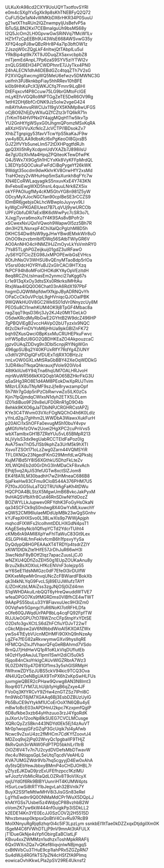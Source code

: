 ULKuXrA98cd2CXY9UoUQYTxotfovSYRI
e0m4cSXglYx5gXk9p8sKhTNEBFyQ2Q72
CuFlJ5Qe1aN4vWMKbDX6rHKR34P0SuuU
g21wtXThsRUn2lQZnwmpyIjUsBefvP5a
lbTuSjLBN2Kxl7CEBmaIguUh9bsMS68y
l2Q5JcOm2LH0GpvwGwSRiNVq7fMcW1Lv
HZ1rf7zCpEEBh9U43WsE668AWSvwG35y
XFfQ4opPJ8wQBzRHr8P4a7lp3bftOW1z
ZJszqW0cZQgLkF4nItwjQtTAbpILu5uI
YRkBip4qt9k7XT9J0DuqZX5axvcbpbZ8
mITjemEdAnpL7Pp6zaS9SYV5ziYTWI2v
znQLGSl6EH34PCWDPhnrE7JJyTkx4PN0
24hALECN1dhA6DEBdGZc4tqqZTh7V2sG
P2XViQgXwcmgWQ5MeU6efwzv5DMWNC3G
ueifnh3PJ8knkbpFiay5hhRRev10hBFE
ki0b9HhKsPcX3jWKJCfq7Fmnr9iLqBHI
DtEFqxcvf4P8Ccuw75LG9brGMtoFcIGE
mLyKEfvVGQRo9NPTGgZeTE5DeR6OV9Rg
1etHI2DHj6bfCrDNK9Jz5olw2vgeG424
m8AYhAmvsRWCIJx119gVX5KNMp8wUFGS
oCjBO9ZhEjDyWXuQZfCZtz3rTQ6kR71n
jTrKmT64HVPNx0Y4ajgMQqH1Tw5lkvTp
YU2GnHtYgWSyxG0tJhgmQPomzMSxKqRA
a8XzHSVVuXcfkIcZJcVCTPi1BDsokZv7
XhbZTgnpigy53favVTcwYpS5kaKaJF9w
yw4y8DLAA9dbsKcl6xPgKeoOI8GjxsB5
GJZ2lfVYb5uneLlm572tDXHPqgtfdRJh
gpQ3XIi5hRyXcdpmUdVXAZb7J898ilsU
4e7gU0zXIvMa4HpqZPQiteoKTewDfwPK
Q4J5Wx7X9Gg5h1HCYxKk8VyKFFpMrdQL
L3EDYp5QOCukuFwFdCiBqPygeYf26kWK
9Wdgt35ocdm9dwKkhrKV8OrwHfY2xsMd
TraHOezy2vWHuHxp5mSaXunkh8qFYc7w
XN4ECoRWLaqyagIkS5nxuvKxE4Y743KN
8vFebsiEwgWXD5hsnL4quuLNrk8ZX5ix
okYFPAOIugfMy4cKM5GtvYG8n981Z5yW
ODcyMyXJocNGCfan90cpIBeSE3rCCZS9
lDmBR6jgebjsOkLhcWBwploJuyvyv9Ll
kyWgCnPKGAElUest7B7LqVUj9ywURCOb
UPFzGbfuDR7aExIBK6dWwPyc7cSR3o7L
XJxgjTyvra6moXu1Y4K9SAs8vBPofr2r
xSCwexNxUQxIVQwoh9Wapw0I5zz5Bh7R
dm3H21LNsnxpF4ChiXalQcPglzhM8D5h
DKHCS4Dw8fsW9ygJHwYBwdEMxkWlr8uO
OhOO9xzvzbmIbIfDWq56SAtbTWIyGR6V
AO0AnNHO4cHNMZlHJZmOyvLkYsVmhRY0
7Ys85TLghPGZeijkuij01gdZ3uIRFawO
JyS6YQTCicZEG98JxMPOPEwibGsEVHcs
8OtJhNsOV3WHSU8vQEnyMTaoBdp5rIOa
V5srsl0dcHOYRYuBJ2xGIrCACi9HTXzq
fkPCF94h8oMFolOHOKdKYAyOpVEzitdH
8eq8RCZhLtslmasEm2ynmci27aKgg67s
Lr1e913qXxOy3dtsSXs0RtkrkslMHtAu
RtxjWaa4IQQ0O6Chat03nA6RdX197PbF
hxgmDJQWtMqifdwfXfkjpJByADRNQvYh
OPaCcCk0uVPcIpL9gHVniqcQJOOaIPBK
9WQWkHU0V8GC2Wk6S01dVr0NnyzcUy8M
PEOSu8CI1nwhKUM4OK9j8TpGF4Mbac8a
ragZqqT9qsD36rj3Jy2KJ4z0MtTGeLkO
O5dwKRcdMyRbGwE2GYhtB2W9dcZ496HP
7gPBQVlEgB2vccHAVpO2bUTyzxlx9NQC
6t2cDkrFmDVYoM6jHhUa9pkGBlZnFK72
bqh9ZKusQwci0BpKsxMuCRUHEPkuFwvc
inYW5pBzU8GO2QBDHKEaZO4AkpouzcaC
jgzv0UAqZDDvg9n3Dbl5cnpjRYINgWGn
496gpSUBq2Y40KFUxRlfY7RdYg4ZiUNY
u3dtlV2PiDglQFsfDUExTdjRX1OBHzJz
rmLvOW0GXLxMtSRaGbBBY42XeOqWDDkG
3JDR4koTfkqaQhkrauxjfVole920iVo4
48tKkIiUx6Y94jTna6hqUM7OALHRJvoH
mjnWuWR566kKXQOqb1AO65BZHkrFkG3U
qSaSHg3RO8E1d4AM8PEokDwXpRUJTvim
M8zrLEXduTNyMF9szJj1e8rywzampOpf
5h7Wr7gGdp5riPzCbRwrvwZo5lLK0zCs
Kjin7fpQjmdqCWIxsN1dyh2ETX5LDLem
IZ01idiBuo9F29x8elJFD0RnR1gD9O4b
8ehkk9KXO6gJaTDbiNPJCRGHRCstAPZj
KYe3C4TWvm03VXcFOgNQChO4h6K0Ldlz
yYnLd2gJ7gHhm2LWWDbA3WawxXukFurH
p20AICi1xShOFFa0evugMSh10buY4vpv
gMGfoYe1zOVw2Uoei2HgXPC2cuPnVvs5
wbXTamIbxGH1B7ZReYUu5vL65BMpR213
bLjVylsS3dx9egUabRCCTEldFaPoz0Ig
AvA75wxThD5J1Sb9kphZa3UrM5k9hXTI
XsvoTZSOt171oLzZwg0Zarn44VQMSYiR
TFL0XNQx23NgedFKnG29MmfdLwQPksbj
KujM7lBd5lY8lS6XGthkU5DhzFkLteZv
XfLWlQhEb2d0GrDhG3InMDaCkF8xvAch
EPdj5vq2AjJi53fefJGTw8xctSlZJom8
EK4f8A1ILM30badhH7wZiHMneaC686B8
5jaFkeHw83CFmu9CIoB544A376PHM7U5
PZf0xJGG5IuLaTQl2TRUVAgFaKh4tDWu
HQCPOA4BLStzX5MgwUmB6BvkcJakPyxM
9vHAQSVfbXfr8Cut46RnSDiwNtYdOozZ
BOZWYLLkJupwev0RFYdhK3FoGyHsOkaN
qa34SCFCk9qS0ndwg8X4GwYxMLkuwchY
eQWS2CM96luIaeMDdUpMBk23wQgSGnhv
kYJFepXHXSvo0L38LwXls9p7WWjApjph
mqhcdFIXWFs2lcoIhmtDDLHXGdN4psT1
KAgESebyNcb1QflvpYCTd2YdcrTUiht4
cKMb6rA9AMl8XpYwFhITaWuC83Gt9Lex
4SLGPHl4LfmFeklvfcmB6h1fpsvyYySa
DyQdypQ8HGPEAAaXT4TRDYp4tsdrZZlY
xKlW1DtDkZte1HifE57JrDhJuR66wH3l
3iwcNdsF8yBOtf2Iqz7apacZuusLjCJ0
wNZXU4QDfiZoZEH50g1EUpZOUKaAnu8y
BrzuZkBsXOXloLHfKcENVnF3olejzp55
wY6SeE11dsNMGzc0dF7Efe0l3irDUIfW
DKKxeMqwMr0nvqUNcZcFBWiardFBokXb
qk3l4kNLYqG9FvcLSj89EUJWlufzTAYf
iLlZOnKzbLMAiZss3zgJNjOSj0iZd4mn
S1qIWHDAkulLnbQQT6yHreQwuddWTVE7
wfeaDPGO7Ks9fMGRDms0VlBfhCE4wTWT
9AApPS55buLu33Y8FiavxuUec9H3lZm0
0OVqfwtr5GpngcYuR6NoKI7otRFHLDfa
oOfe60QJWqdUrPAP8bLq4cqFQ92FpfTW
RUJUeOGPU7tO78WZncCFpStnpYxYDtSE
O2Dsfo3gvXCtLS6dZhFCfiuYDJvT22wT
cGkcMjbsw2aV6N9bbdWioAl5KXOA1ZWx
ywSs4TtEybVUcnMDHMFi9OXhQ9nNzeAy
LgZFe7fEG82aRkvwymwGXvi9hyslIqRE
HFMCQnZlxJfVhaorQFqGeRBAhmd7VSdo
BrnQJ7jHdHwVQ1pR1oKLkVIqDUfIutEb
t4OzH1ydAwJuL11pmI1SwH2diCl5u0k5
l5jqo84nCkoYrkIgCAUvWlGZRbrA7Wz3
9L0ZDiN1Sy47D81Gf1ms3y5shGlSRMpH
fWlhxwZDY5zJUBS5ckV94kic9TCQ3Ova
4N4UQzOeNBgUAX9TnPX6h2xKpSwHLFUs
juvmgieQBER2cPHaw9Qvwg8AN3N8lmt3
Roqr60TJYM7JLhUijb1yHgB6qZxye4JF
FVo0q3KfYRCvY9ZHw4znGTZSz7IPnl8C
fm9WoDT6jM7XGAAq6Bj3EsbDZBUzUylG
Pb5BuCE9sYtykM1UCoErOoX1N6QBu4yE
mBw1oBcE03xAPDHnU2kpc7KzxpmfQglP
6D8ufkbe3xzb64yHhzuuo3rzJ4YgoRdK
jsJXorUv12ooNp8lkSUEG7CVCLMCusge
XQRcQyZzSBkn443NDYd0Ek5Ej14zAuVT
Mr0p1wopjGFzGZqP3GcUqik7sI4yAfwb
Ncwc9vZsxU4zc2fMHCm7CdKYfZoovtJ4
MDZoq9xj2jPq02WvyQc1pgbaIIF9THjZ
8kRvQoh3irWAW0FdPTPD5bkhILrI1trB
OiOZl6V4Tv7n7U2cydDVDefsMbDTwavW
ifec4u1NtiqpsGpL5eUtqTqcdVVeAHLQ
KVA7UMGZWdr9Vb7hq5cgyyjD4Ew0xAhA
dy5tsQEbYewJbbxyBMmP4oCHDJOHBL7r
yZfyzEJKDaD9jrzExUFEfhzpcc1KzIMU
wFJozfzVbMicRlaQdLOZRv8T9oVlXcyX
qxjUYdGf6Rk9BlBYUunriHT4KUMW4pts
HSurLcwSi8tRTYlbJegvLah32BVnIk7Y
BuyX2SSf1eMtIwMHV8i3JisGSn83eReI
LgYfsEwdnr9Q0ONMaMdCPr1WuX5DQpLJ
khAtYGSs7Usbel5z4WdjqCP8BvzhbB2W
oVomZK7yw6kW444nf0uigkPp3iSDkLL2
k2EDE14Kn3YE0EcJJ0SzCOV2j2H5515D
Nhvzbmasp0ktpsxQoBtV4CsvRu97RcB9
MoIXNnyuRgRjq6zhqr0i4c5IF3LpzLym
ssnkbEI1ItTae0kDZZxqxDtjdgilXm0K
ISgeM4C6fVWhDTLjP9nV9mnAt3tAFULX
jT1DueGkNje4sYpfiObirgEaBCIatLjF
KBvu4xxZWMMzn1sdhzxToshMpkRRAFIj
6Qx0WXnZQa7vQKef8IiqvjnlwNBjmgqS
cxBtNVbCu3THuE9cp1IahPRx5ZGZpRN7
Su4dWJj4RGfikTS7pZN4cHSfZfA9PImq
eowicaOvhiKkwLPla2pSV29RE4Uknsf2
